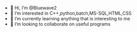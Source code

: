 - 👋 Hi, I’m @Bluewave2
- 👀 I’m interested in C++,python,batch,MS-SQL,HTML,CSS
- 🌱 I’m currently learning anything that is interesting to me
- 💞️ I’m looking to collaborate on useful programs

<!---
Bluewave2/Bluewave2 is a ✨ special ✨ repository because its `README.md` (this file) appears on your GitHub profile.
You can click the Preview link to take a look at your changes.
--->
